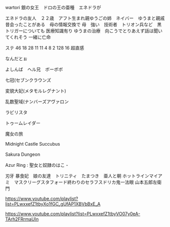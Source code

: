 wartori 銀の女王　ドロの王の亜種　エネドラが

エネドラの友人　２２歳　アフト生まれ親ゆうごの姉　ネイバー　ゆうまと親戚　昔会ったことがある　母の情報交換で
母　強い　技術者　トリオン兵など　黒トリガーについても
医療知識有り
ゆうまの治療　向こうでとりあえず話は聞いてくれそう
一緒に亡命

ステ
46   18 28 11 11 4 8 2   128
16
超直感　


なんだとぉ

よしんば　ヘル兄　ボーボボ

七冠(セブンクラウンズ

変貌大妃(メタモルレグナント)

乱数聖域(ナンバーズアヴァロン

ラビリスタ



トゥームレイダー


魔女の旅

Midnight Castle Succubus

Sakura Dungeon　 

Azur Ring : 聖女と奴隷のはこ - 

刃牙
暴食妃　娘の友達　トリニティ　たまつき　亜人と朝
ホットラインマイアミ　マスクリーグスタフォード終わりのセラフスドリカ鬼一法眼
山本五郎左衛門

https://www.youtube.com/playlist?list=PLwxxefZ1tbyXo1fGC_gUfAP1XBVbBxE_A

https://www.youtube.com/playlist?list=PLwxxefZ1tbyVO07y0eA-TArh2FRrmaUIn

